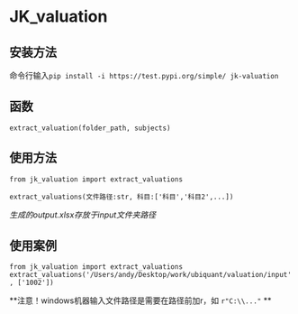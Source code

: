 # JK_valuation
## 安装方法

命令行输入`pip install -i https://test.pypi.org/simple/ jk-valuation`

## 函数
`extract_valuation(folder_path, subjects)`

## 使用方法

`from jk_valuation import extract_valuations`

`extract_valuations(文件路径:str, 科目:['科目','科目2',...])`

*生成的output.xlsx存放于input文件夹路径*

## 使用案例

`from jk_valuation import extract_valuations`
`extract_valuations('/Users/andy/Desktop/work/ubiquant/valuation/input', ['1002'])`

**注意！windows机器输入文件路径是需要在路径前加r，如
`r"C:\\..."`
**
